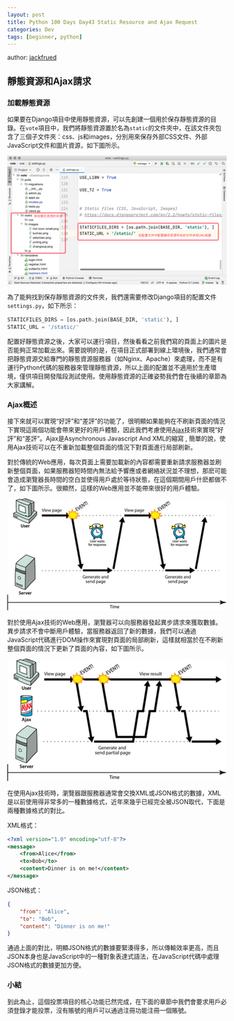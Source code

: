 ```yaml
---
layout: post
title: Python 100 Days Day43 Static Resource and Ajax Request
categories: Dev
tags: [beginner, python]
---
```


author: [jackfrued](https://github.com/jackfrued/Python-100-Days)

## 靜態資源和Ajax請求

### 加載靜態資源

如果要在Django項目中使用靜態資源，可以先創建一個用於保存靜態資源的目錄。在`vote`項目中，我們將靜態資源置於名為`static`的文件夾中，在該文件夾包含了三個子文件夾：css、js和images，分別用來保存外部CSS文件、外部JavaScript文件和圖片資源，如下圖所示。

<!-- more -->

![](/public/img/python-100-days-41-55/pycharm-django-static.png)

為了能夠找到保存靜態資源的文件夾，我們還需要修改Django項目的配置文件`settings.py`，如下所示：

```python
STATICFILES_DIRS = [os.path.join(BASE_DIR, 'static'), ]
STATIC_URL = '/static/'
```

配置好靜態資源之後，大家可以運行項目，然後看看之前我們寫的頁面上的圖片是否能夠正常加載出來。需要說明的是，在項目正式部署到線上環境後，我們通常會把靜態資源交給專門的靜態資源服務器（如Nginx、Apache）來處理，而不是有運行Python代碼的服務器來管理靜態資源，所以上面的配置並不適用於生產環境，僅供項目開發階段測試使用。使用靜態資源的正確姿勢我們會在後續的章節為大家講解。

### Ajax概述

接下來就可以實現“好評”和“差評”的功能了，很明顯如果能夠在不刷新頁面的情況下實現這兩個功能會帶來更好的用戶體驗，因此我們考慮使用[Ajax](https://zh.wikipedia.org/wiki/AJAX)技術來實現“好評”和“差評”。Ajax是Asynchronous Javascript And XML的縮寫 , 簡單的說，使用Ajax技術可以在不重新加載整個頁面的情況下對頁面進行局部刷新。

對於傳統的Web應用，每次頁面上需要加載新的內容都需要重新請求服務器並刷新整個頁面，如果服務器短時間內無法給予響應或者網絡狀況並不理想，那麽可能會造成瀏覽器長時間的空白並使得用戶處於等待狀態，在這個期間用戶什麽都做不了，如下圖所示。很顯然，這樣的Web應用並不能帶來很好的用戶體驗。

![](/public/img/python-100-days-41-55/synchronous-web-request.png)

對於使用Ajax技術的Web應用，瀏覽器可以向服務器發起異步請求來獲取數據。異步請求不會中斷用戶體驗，當服務器返回了新的數據，我們可以通過JavaScript代碼進行DOM操作來實現對頁面的局部刷新，這樣就相當於在不刷新整個頁面的情況下更新了頁面的內容，如下圖所示。

![](/public/img/python-100-days-41-55/asynchronous-web-request.png)

在使用Ajax技術時，瀏覽器跟服務器通常會交換XML或JSON格式的數據，XML是以前使用得非常多的一種數據格式，近年來幾乎已經完全被JSON取代，下面是兩種數據格式的對比。

XML格式：

```xml
<?xml version="1.0" encoding="utf-8"?>
<message>
	<from>Alice</from>
    <to>Bob</to>
    <content>Dinner is on me!</content>
</message>
```

JSON格式：

```json
{
    "from": "Alice",
    "to": "Bob",
    "content": "Dinner is on me!"
}
```

通過上面的對比，明顯JSON格式的數據要緊湊得多，所以傳輸效率更高，而且JSON本身也是JavaScript中的一種對象表達式語法，在JavaScript代碼中處理JSON格式的數據更加方便。

### 小結

到此為止，這個投票項目的核心功能已然完成，在下面的章節中我們會要求用戶必須登錄才能投票，沒有賬號的用戶可以通過注冊功能注冊一個賬號。